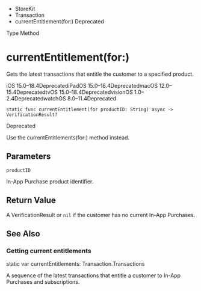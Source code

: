

- StoreKit
- Transaction
-  currentEntitlement(for:) Deprecated

Type Method

# currentEntitlement(for:)

Gets the latest transactions that entitle the customer to a specified product.

iOS 15.0–18.4DeprecatediPadOS 15.0–18.4DeprecatedmacOS 12.0–15.4DeprecatedtvOS 15.0–18.4DeprecatedvisionOS 1.0–2.4DeprecatedwatchOS 8.0–11.4Deprecated

``` source
static func currentEntitlement(for productID: String) async -> VerificationResult?
```

Deprecated

Use the currentEntitlements(for:) method instead.

## Parameters 

`productID`  

In-App Purchase product identifier.

## Return Value

A VerificationResult or `nil` if the customer has no current In-App Purchases.

## See Also

### Getting current entitlements

static var currentEntitlements: Transaction.Transactions

A sequence of the latest transactions that entitle a customer to In-App Purchases and subscriptions.

